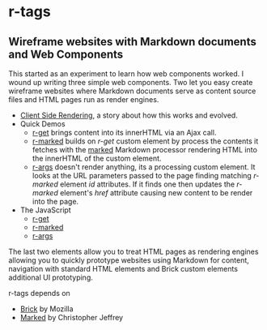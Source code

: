 
# r-tags 

## Wireframe websites with Markdown documents and Web Components

This started as an experiment to learn how web components worked.  I wound up writing three simple web components. Two let you easy create wireframe
websites where Markdown documents serve as content source files and HTML pages run as render engines.

+ [Client Side Rendering](page.html?main=client-side-rendering.md), a story about how this works and evolved.
+ Quick Demos
    - [r-get](r-get-demo.html) brings content into its innerHTML via an Ajax call.
    - [r-marked](r-marked-demo.html) builds on _r-get_ custom element by process the contents it fetches with the [marked](https://github.com/chjj/marked) Markdown processor rendering HTML into the innerHTML of the custom element.
    - [r-args](r-args-demo.html) doesn't render anything, its a processing custom element. It looks at the URL parameters passed to the page finding matching _r-marked_ element *id* attributes. If it finds one then updates the _r-marked_ element's *href* attribute causing new content to be render into the page.
+ The JavaScript
    - [r-get](r-get/r-get.js)
    - [r-marked](r-marked/r-marked.js)
    - [r-args](r-args/r-args.js) 


The last two elements allow you to treat HTML pages as rendering engines allowing you to quickly prototype websites using Markdown for content, navigation with standard HTML elements and Brick custom elements additional UI prototyping.


r-tags depends on

+ [Brick](http://mozilla.github.io/brick/) by Mozilla
+ [Marked](https://github.com/chjj/marked) by Christopher Jeffrey


